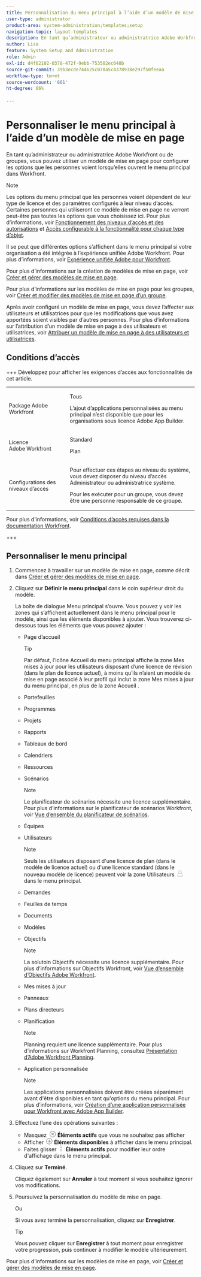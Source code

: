 ```yaml
---
title: Personnalisation du menu principal à l’aide d’un modèle de mise en page
user-type: administrator
product-area: system-administration;templates;setup
navigation-topic: layout-templates
description: En tant qu’administrateur ou administratrice Adobe Workfront ou de groupes, vous pouvez utiliser un modèle de mise en page pour configurer les options que les personnes voient lorsqu’elles ouvrent le menu principal dans Workfront.
author: Lisa
feature: System Setup and Administration
role: Admin
exl-id: d4f02102-0378-472f-9ebb-753502ec048b
source-git-commit: 39b3ecde744625c070a5c4378938e297f50feeaa
workflow-type: tm+mt
source-wordcount: '661'
ht-degree: 66%

---
```


# Personnaliser le menu principal à l’aide d’un modèle de mise en page

<!--Audited: 01/2024-->

En tant qu’administrateur ou administratrice Adobe Workfront ou de groupes, vous pouvez utiliser un modèle de mise en page pour configurer les options que les personnes voient lorsqu’elles ouvrent le menu principal dans Workfront.

>[!NOTE]
>
>Les options du menu principal que les personnes voient dépendent de leur type de licence et des paramètres configurés à leur niveau d’accès. Certaines personnes qui utiliseront ce modèle de mise en page ne verront peut-être pas toutes les options que vous choisissez ici. Pour plus d’informations, voir [Fonctionnement des niveaux d’accès et des autorisations](../../../administration-and-setup/add-users/access-levels-and-object-permissions/how-access-levels-permissions-work-together.md) et [Accès configurable à la fonctionnalité pour chaque type d’objet](../../../administration-and-setup/add-users/access-levels-and-object-permissions/configurable-functionality-in-each-access-level-by-object-type.md).
>
>Il se peut que différentes options s’affichent dans le menu principal si votre organisation a été intégrée à l’expérience unifiée Adobe Workfront. Pour plus d’informations, voir [Expérience unifiée Adobe pour Workfront](/help/quicksilver/workfront-basics/navigate-workfront/workfront-navigation/adobe-unified-experience.md).

Pour plus d’informations sur la création de modèles de mise en page, voir [Créer et gérer des modèles de mise en page](../use-layout-templates/create-and-manage-layout-templates.md).

Pour plus d’informations sur les modèles de mise en page pour les groupes, voir [Créer et modifier des modèles de mise en page d’un groupe](../../../administration-and-setup/manage-groups/work-with-group-objects/create-and-modify-a-groups-layout-templates.md).

Après avoir configuré un modèle de mise en page, vous devez l’affecter aux utilisateurs et utilisatrices pour que les modifications que vous avez apportées soient visibles par d’autres personnes. Pour plus d’informations sur l’attribution d’un modèle de mise en page à des utilisateurs et utilisatrices, voir [Attribuer un modèle de mise en page à des utilisateurs et utilisatrices](../use-layout-templates/assign-users-to-layout-template.md).

## Conditions d’accès

+++ Développez pour afficher les exigences d’accès aux fonctionnalités de cet article.

<table style="table-layout:auto"> 
 <col> 
 <col> 
 <tbody> 
  <tr> 
   <td>Package Adobe Workfront</td> 
   <td><p>Tous</p>
       <p>L’ajout d’applications personnalisées au menu principal n’est disponible que pour les organisations sous licence Adobe App Builder.</p></td> 
  </tr> 
  <tr> 
   <td>Licence Adobe Workfront</td> 
   <td><p>Standard</p>
       <p>Plan</p></td>
  </tr> 
  </tr> 
  <tr> 
   <td>Configurations des niveaux d’accès</td> 
   <td> <p>Pour effectuer ces étapes au niveau du système, vous devez disposer du niveau d’accès Administrateur ou administratrice système.</p>
        <p>Pour les exécuter pour un groupe, vous devez être une personne responsable de ce groupe.</p> </td> 
  </tr> 
 </tbody> 
</table>

Pour plus d’informations, voir [Conditions d’accès requises dans la documentation Workfront](/help/quicksilver/administration-and-setup/add-users/access-levels-and-object-permissions/access-level-requirements-in-documentation.md).

+++

## Personnaliser le menu principal

1. Commencez à travailler sur un modèle de mise en page, comme décrit dans [Créer et gérer des modèles de mise en page](../../../administration-and-setup/customize-workfront/use-layout-templates/create-and-manage-layout-templates.md).
1. Cliquez sur **Définir le menu principal** dans le coin supérieur droit du modèle.

   La boîte de dialogue Menu principal s’ouvre. Vous pouvez y voir les zones qui s’affichent actuellement dans le menu principal pour le modèle, ainsi que les éléments disponibles à ajouter. Vous trouverez ci-dessous tous les éléments que vous pouvez ajouter :
   * Page d’accueil

     >[!TIP]
     >
     >Par défaut, l’icône Accueil du menu principal affiche la zone Mes mises à jour pour les utilisateurs disposant d’une licence de révision (dans le plan de licence actuel), à moins qu’ils n’aient un modèle de mise en page associé à leur profil qui inclut la zone Mes mises à jour du menu principal, en plus de la zone Accueil .

   * Portefeuilles
   * Programmes
   * Projets
   * Rapports
   * Tableaux de bord
   * Calendriers
   * Ressources
   * Scénarios

     >[!NOTE]
     >
     >Le planificateur de scénarios nécessite une licence supplémentaire. Pour plus d’informations sur le planificateur de scénarios Workfront, voir [Vue d’ensemble du planificateur de scénarios](../../../scenario-planner/scenario-planner-overview.md).

   * Équipes
   * Utilisateurs

     >[!NOTE]
     >
     >Seuls les utilisateurs disposant d&#39;une licence de plan (dans le modèle de licence actuel) ou d&#39;une licence standard (dans le nouveau modèle de licence) peuvent voir la zone Utilisateurs ![icône Utilisateurs](assets/users-icon-in-main-menu.png) dans le menu principal.

   * Demandes
   * Feuilles de temps
   * Documents
   * Modèles
   * Objectifs

     >[!NOTE]
     >
     >La solutoin Objectifs nécessite une licence supplémentaire. Pour plus d’informations sur Objectifs Workfront, voir [Vue d’ensemble d’Objectifs Adobe Workfront](../../../workfront-goals/goal-management/wf-goals-overview.md).

   * Mes mises à jour
   * Panneaux
   * Plans directeurs
   * Planification

     >[!NOTE]
     >
     >Planning requiert une licence supplémentaire. Pour plus d’informations sur Workfront Planning, consultez [Présentation d’Adobe Workfront Planning](/help/quicksilver/planning/general/planning-overview.md).

   * Application personnalisée

     >[!NOTE]
     >
     > Les applications personnalisées doivent être créées séparément avant d&#39;être disponibles en tant qu&#39;options du menu principal. Pour plus d’informations, voir [Création d’une application personnalisée pour Workfront avec Adobe App Builder](/help/quicksilver/app-builder/app-builder.md).

1. Effectuez l’une des opérations suivantes :

   * Masquez ![Icône Masquer](assets/remove-icon---x-in-circle.png) **Éléments actifs** que vous ne souhaitez pas afficher
   * Afficher ![Afficher l&#39;icône](assets/add-icon-plus-in-circle.png) **Éléments disponibles** à afficher dans le menu principal.
   * Faites glisser ![Icône Faire glisser](assets/move-icon---dots.png) **Éléments actifs** pour modifier leur ordre d&#39;affichage dans le menu principal.

1. Cliquez sur **Terminé**.

   Cliquez également sur **Annuler** à tout moment si vous souhaitez ignorer vos modifications.

1. Poursuivez la personnalisation du modèle de mise en page.

   Ou

   Si vous avez terminé la personnalisation, cliquez sur **Enregistrer**.

   >[!TIP]
   >
   >Vous pouvez cliquer sur **Enregistrer** à tout moment pour enregistrer votre progression, puis continuer à modifier le modèle ultérieurement.

Pour plus d’informations sur les modèles de mise en page, voir [Créer et gérer des modèles de mise en page](../../../administration-and-setup/customize-workfront/use-layout-templates/create-and-manage-layout-templates.md).

